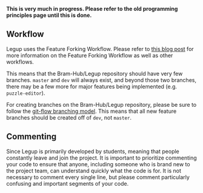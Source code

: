 **This is very much in progress. Please refer to the old programming principles page until this is done.**

## Workflow
Legup uses the Feature Forking Workflow. Please refer to [this blog post](https://medium.com/@jerrylin720/git-workflow-comparison-f84d270708ab) for more information on the Feature Forking Workflow as well as other workflows.

This means that the Bram-Hub/Legup repository should have very few branches. `master` and `dev` will always exist, and beyond those two branches, there may be a few more for major features being implemented (e.g. `puzzle-editor`).

For creating branches on the Bram-Hub/Legup repository, please be sure to follow the [git-flow branching model](https://nvie.com/posts/a-successful-git-branching-model/). This means that all new feature branches should be created off of `dev`, not `master`.

## Commenting
Since Legup is primarily developed by students, meaning that people constantly leave and join the project. It is important to prioritize commenting your code to ensure that anyone, including someone who is brand new to the project team, can understand quickly what the code is for. It is not necessary to comment every single line, but please comment particularly confusing and important segments of your code.

